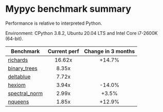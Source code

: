 # Mypyc benchmark summary

Performance is relative to interpreted Python.

Environment: CPython 3.8.2, Ubuntu 20.04 LTS and Intel Core i7-2600K (64-bit).

| Benchmark | Current perf | Change in 3 months |
| --- | :---: | :---: |
| [richards](benchmarks/richards.md) | 16.62x | +14.7% |
| [binary_trees](benchmarks/binary_trees.md) | 8.35x |  |
| [deltablue](benchmarks/deltablue.md) | 7.72x |  |
| [hexiom](benchmarks/hexiom.md) | 3.94x | -14.0% |
| [spectral_norm](benchmarks/spectral_norm.md) | 2.99x | +3.5% |
| [nqueens](benchmarks/nqueens.md) | 1.85x | +12.9% |
